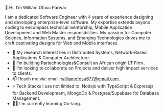  👋 Hi, I’m William Ofosu Parwar
 
 I am a dedicated Software Engineer with 4 years of experience designing and developing enterprise-level software.
My expertise extends beyond coding to encompass technical mentorship, Mobile Application Development and Web Master responsibilities. My passion for Computer Science, Information Systems, and Emerging Technologies drives me to craft captivating designs for Web and Mobile interfaces.

- 👀 My research interest lies in Distributed Systems, Network-Based Applications & Computer Architecture.
- 🌱 I’m building Partechnologies&Consult an African origin I.T Firm .
- 💞️ I’m looking to collaborate on Projects and deliver high impact services to clients.
- 📫 Reach me via: email: williamofosu677@gmail.com.
- ⚡ Tech Stacks I use not limited to: Nodejs with TypeScript & Expressjs for Backend Development, MongoDb & Postgres/Supabase for Database Management.
- 🧠🫣 I'm currently learning Go-lang.

<!---
1253William/1253William is a ✨ special ✨ repository because its `README.md` (this file) appears on your GitHub profile.
You can click the Preview link to take a look at your changes.
--->
